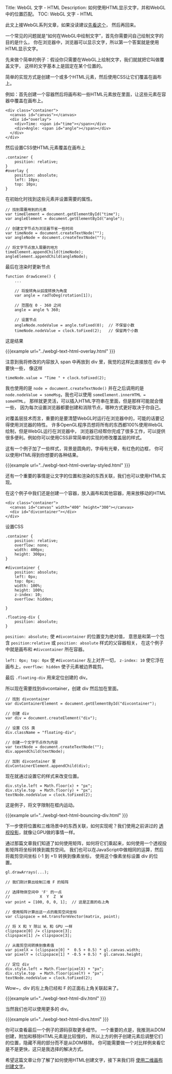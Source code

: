 Title: WebGL 文字 - HTML
Description: 如何使用HTML显示文字，并和WebGL中的位置匹配。
TOC: WebGL 文字 - HTML


此文上接WebGL系列文章，如果没读建议[先看这个](webgl-3d-perspective.html)，
然后再回来。

一个常见的问题就是“如何在WebGL中绘制文字”，首先你需要问自己绘制文字的目的是什么，
你在浏览器中，浏览器可以显示文字，所以第一个答案就是使用HTML显示文字。

先来做个简单的例子：假设你只需要在WebGL上绘制文字，我们就就把它叫做覆盖文字，
这样的文字基本上是固定在某个位置的。

简单的实现方式是创建一个或多个HTML元素，然后使用CSS让它们覆盖在画布上。

例如：首先创建一个容器然后将画布和一些HTML元素放在里面，让这些元素在容器中覆盖在画布上。

    <div class="container">
      <canvas id="canvas"></canvas>
      <div id="overlay">
        <div>Time: <span id="time"></span></div>
        <div>Angle: <span id="angle"></span></div>
      </div>
    </div>

然后设置CSS使HTML元素覆盖在画布上

    .container {
        position: relative;
    }
    #overlay {
        position: absolute;
        left: 10px;
        top: 10px;
    }

在初始化时找到这些元素并设置需要的属性。

    // 找到需要用到的元素
    var timeElement = document.getElementById("time");
    var angleElement = document.getElementById("angle");

    // 创建文字节点为浏览器节省一些时间
    var timeNode = document.createTextNode("");
    var angleNode = document.createTextNode("");

    // 将文字节点放入需要的地方
    timeElement.appendChild(timeNode);
    angleElement.appendChild(angleNode);

最后在渲染时更新节点

    function drawScene() {
        ...

        // 将旋转角从弧度转换为角度
        var angle = radToDeg(rotation[1]);

        // 范围在 0 - 360 之间
        angle = angle % 360;

        // 设置节点
        angleNode.nodeValue = angle.toFixed(0);  // 不保留小数
        timeNode.nodeValue = clock.toFixed(2);   // 保留两个小数

这是结果

{{{example url="../webgl-text-html-overlay.html" }}}

注意到我将修改的内容放入 span 中再放到 div 里，我觉的这样比直接放在 div 中要快一些，
像这样

    timeNode.value = "Time " + clock.toFixed(2);

我也使用的是  `node = document.createTextNode()` 并在之后调用的是
`node.nodeValue = someMsg`，我也可以使用 `someElement.innerHTML = someHTML`，
那样就更灵活，可以插入HTML字符串在里面，但是那样可能就会慢一些，
因为每次设置浏览器都要创建和消除节点，哪种方式更好取决于你自己。

对覆盖层技术而言，重要的是要清楚WebGL时运行在浏览器中的，可能的话要记得使用浏览器的特性。
许多OpenGL程序员想将所有的东西都100%使用WebGL绘制，但是WebGL运行在浏览器中，
浏览器已经帮你完成了很多工作，可以提供很多便利。例如你可以使用CSS非常简单的实现的修改覆盖层的样式。

这有一个例子加了一些样式，背景是圆角的，字母有光晕，有红色的边框，
你可以使用HTML得到你想要的各种结果。

{{{example url="../webgl-text-html-overlay-styled.html" }}}

还有一个重要的事情是让文字的位置和渲染的东西关联，我们也可以使用HTML实现。

在这个例子中我们还是创建一个容器，放入画布和其他容器，用来放移动的HTML

    <div class="container">
      <canvas id="canvas" width="400" height="300"></canvas>
      <div id="divcontainer"></div>
    </div>

设置CSS

    .container {
        position: relative;
        overflow: none;
        width: 400px;
        height: 300px;
    }

    #divcontainer {
        position: absolute;
        left: 0px;
        top: 0px;
        width: 100%;
        height: 100%;
        z-index: 10;
        overflow: hidden;

    }

    .floating-div {
        position: absolute;
    }

`position: absolute;` 使 `#divcontainer` 的位置变为绝对值，
意思是和第一个包含 `position:relative` 或 `position: absolute` 样式的父容器相关，
在这个例子中就是画布和 `#divcontainer` 所在容器。

`left: 0px; top: 0px` 使 `#divcontainer` 左上对齐一切，
`z-index: 10` 使它浮在画布上，`overflow: hidden` 使子元素被边界裁剪。

最后 `.floating-div` 用来定位创建的 div。

所以现在需要找到divcontainer，创建 div 然后加在里面。

    // 找到 divcontainer
    var divContainerElement = document.getElementById("divcontainer");

    // 创建 div
    var div = document.createElement("div");

    // 设置 CSS 类
    div.className = "floating-div";

    // 创建一个文字节点作为内容
    var textNode = document.createTextNode("");
    div.appendChild(textNode);

    // 加到 divcontainer 里
    divContainerElement.appendChild(div);

现在就通过设置它的样式来改变位置。

    div.style.left = Math.floor(x) + "px";
    div.style.top  = Math.floor(y) + "px";
    textNode.nodeValue = clock.toFixed(2);

这是例子，将文字限制在框内运动。

{{{example url="../webgl-text-html-bouncing-div.html" }}}

下一步使将位置和三维场景中的东西关联，如何实现呢？我们使用之前讲过的
[透视投影](webgl-3d-perspective.html)，就像让GPU做的事情一样。

通过那篇文章我们知道了如何使用矩阵，如何将它们乘起来，如何使用一个透视投影矩阵将坐标转换到裁剪空间。
我们也可以在JavaScript中做相同的运算，然后将裁剪空间坐标 (-1 到 +1) 转换到像素坐标，
使用这个像素坐标设置 div 的位置。

    gl.drawArrays(...);

    // 我们刚计算出绘制三维 F 的矩阵

    // 选择物体空间中 'F' 的一点
    //             X  Y  Z  W
    var point = [100, 0, 0, 1];  // 这是正面的右上角

    // 使用矩阵计算出这一点的裁剪空间坐标
    var clipspace = m4.transformVector(matrix, point);

    // 将 X 和 Y 除以 W，和 GPU 一样
    clipspace[0] /= clipspace[3];
    clipspace[1] /= clipspace[3];

    // 从裁剪空间转换到像素值
    var pixelX = (clipspace[0] *  0.5 + 0.5) * gl.canvas.width;
    var pixelY = (clipspace[1] * -0.5 + 0.5) * gl.canvas.height;

    // 定位 div
    div.style.left = Math.floor(pixelX) + "px";
    div.style.top  = Math.floor(pixelY) + "px";
    textNode.nodeValue = clock.toFixed(2);

Wow~，div 的左上角已经和 F 的正面右上角关联起来了。

{{{example url="../webgl-text-html-div.html" }}}

当然我们也可以使用更多的 div。

{{{example url="../webgl-text-html-divs.html" }}}

你可以查看最后一个例子的源码获取更多细节。
一个重要的点是，我推测从DOM创建，附加和移除HTML元素是比较慢的，
所以上方的例子创建元素后调整它们的位置，隐藏不用的部分而不是从DOM移除。
你可能需要做一个对比样例来看它是不是更快，这只是我选择的解决方式。

希望这篇文章让你了解了如何使用HTML创建文字，接下来我们将
[使用二维画布创建文字](webgl-text-canvas2d.html)。



